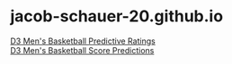 # jacob-schauer-20.github.io

[D3 Men's Basketball Predictive Ratings](https://jacob-schauer-20.github.io/D3Ratings.html)
\
[D3 Men's Basketball Score Predictions](https://jacob-schauer-20.github.io/D3Predictions.html)



